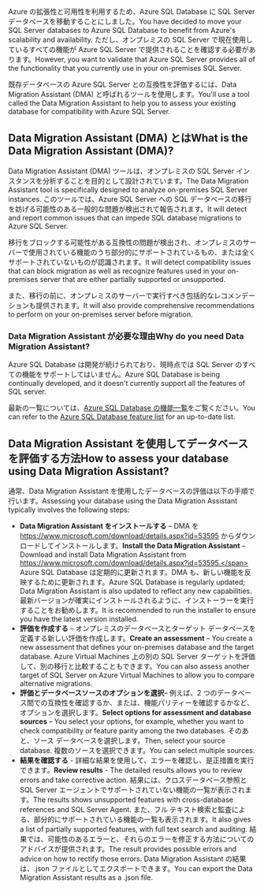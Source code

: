 <span data-ttu-id="8f4d1-101">Azure の拡張性と可用性を利用するため、Azure SQL Database に SQL Server データベースを移動することにしました。</span><span class="sxs-lookup"><span data-stu-id="8f4d1-101">You have decided to move your SQL Server databases to Azure SQL Database to benefit from Azure's scalability and availability.</span></span> <span data-ttu-id="8f4d1-102">ただし、オンプレミスの SQL Server で現在使用しているすべての機能が Azure SQL Server で提供されることを確認する必要があります。</span><span class="sxs-lookup"><span data-stu-id="8f4d1-102">However, you want to validate that Azure SQL Server provides all of the functionality that you currently use in your on-premises SQL Server.</span></span>

<span data-ttu-id="8f4d1-103">既存データベースの Azure SQL Server との互換性を評価するには、Data Migration Assistant (DMA) と呼ばれるツールを使用します。</span><span class="sxs-lookup"><span data-stu-id="8f4d1-103">You'll use a tool called the Data Migration Assistant to help you to assess your existing database for compatibility with Azure SQL Server.</span></span>

## <a name="what-is-the-data-migration-assistant-dma"></a><span data-ttu-id="8f4d1-104">Data Migration Assistant (DMA) とは</span><span class="sxs-lookup"><span data-stu-id="8f4d1-104">What is the Data Migration Assistant (DMA)?</span></span>

<span data-ttu-id="8f4d1-105">Data Migration Assistant (DMA) ツールは、オンプレミスの SQL Server インスタンスを分析することを目的として設計されています。</span><span class="sxs-lookup"><span data-stu-id="8f4d1-105">The Data Migration Assistant tool is specifically designed to analyze on-premises SQL Server instances.</span></span> <span data-ttu-id="8f4d1-106">このツールでは、Azure SQL Server への SQL データベースの移行を妨げる可能性のある一般的な問題が検出されて報告されます。</span><span class="sxs-lookup"><span data-stu-id="8f4d1-106">It will detect and report common issues that can impede SQL database migrations to Azure SQL Server.</span></span>

<span data-ttu-id="8f4d1-107">移行をブロックする可能性がある互換性の問題が検出され、オンプレミスのサーバーで使用されている機能のうち部分的にサポートされているもの、または全くサポートされていないものが認識されます。</span><span class="sxs-lookup"><span data-stu-id="8f4d1-107">It will detect compatibility issues that can block migration as well as recognize features used in your on-premises server that are either partially supported or unsupported.</span></span>

<span data-ttu-id="8f4d1-108">また、移行の前に、オンプレミスのサーバーで実行すべき包括的なレコメンデーションも提供されます。</span><span class="sxs-lookup"><span data-stu-id="8f4d1-108">It will also provide comprehensive recommendations to perform on your on-premises server before migration.</span></span>

### <a name="why-do-you-need-data-migration-assistant"></a><span data-ttu-id="8f4d1-109">Data Migration Assistant が必要な理由</span><span class="sxs-lookup"><span data-stu-id="8f4d1-109">Why do you need Data Migration Assistant?</span></span>

<span data-ttu-id="8f4d1-110">Azure SQL Database は開発が続けられており、現時点では SQL Server のすべての機能をサポートしてはいません。</span><span class="sxs-lookup"><span data-stu-id="8f4d1-110">Azure SQL Database is being continually developed, and it doesn't currently support all the features of SQL server.</span></span>

<span data-ttu-id="8f4d1-111">最新の一覧については、[Azure SQL Database の機能一覧](https://docs.microsoft.com/azure/sql-database/sql-database-features)をご覧ください。</span><span class="sxs-lookup"><span data-stu-id="8f4d1-111">You can refer to the [Azure SQL Database feature list](https://docs.microsoft.com/azure/sql-database/sql-database-features) for an up-to-date list.</span></span>

## <a name="how-to-assess-your-database-using-data-migration-assistant"></a><span data-ttu-id="8f4d1-112">Data Migration Assistant を使用してデータベースを評価する方法</span><span class="sxs-lookup"><span data-stu-id="8f4d1-112">How to assess your database using Data Migration Assistant?</span></span>

<span data-ttu-id="8f4d1-113">通常、Data Migration Assistant を使用したデータベースの評価は以下の手順で行います。</span><span class="sxs-lookup"><span data-stu-id="8f4d1-113">Assessing your database using the Data Migration Assistant typically involves the following steps:</span></span>

- <span data-ttu-id="8f4d1-114">**Data Migration Assistant をインストールする** – DMA を https://www.microsoft.com/download/details.aspx?id=53595 からダウンロードしてインストールします。</span><span class="sxs-lookup"><span data-stu-id="8f4d1-114">**Install the Data Migration Assistant** – Download and install Data Migration Assistant from https://www.microsoft.com/download/details.aspx?id=53595.</span></span> <span data-ttu-id="8f4d1-115">Azure SQL Database は定期的に更新されます。DMA も、新しい機能を反映するために更新されます。</span><span class="sxs-lookup"><span data-stu-id="8f4d1-115">Azure SQL Database is regularly updated; Data Migration Assistant is also updated to reflect any new capabilities.</span></span> <span data-ttu-id="8f4d1-116">最新バージョンが確実にインストールされるように、インストーラーを実行することをお勧めします。</span><span class="sxs-lookup"><span data-stu-id="8f4d1-116">It is recommended to run the installer to ensure you have the latest version installed.</span></span>
- <span data-ttu-id="8f4d1-117">**評価を作成する** – オンプレミスのデータベースとターゲット データベースを定義する新しい評価を作成します。</span><span class="sxs-lookup"><span data-stu-id="8f4d1-117">**Create an assessment** – You create a new assessment that defines your on-premises database and the target database.</span></span> <span data-ttu-id="8f4d1-118">Azure Virtual Machines 上の別の SQL Server ターゲットを評価して、別の移行と比較することもできます。</span><span class="sxs-lookup"><span data-stu-id="8f4d1-118">You can also assess another target of SQL Server on Azure Virtual Machines to allow you to compare alternative migrations.</span></span>
- <span data-ttu-id="8f4d1-119">**評価とデータベースソースのオプションを選択**– 例えば、2 つのデータベース間での互換性を確認するか、または、機能パリティーを確認するかなど、オプションを選択します。</span><span class="sxs-lookup"><span data-stu-id="8f4d1-119">**Select options for assessment and database sources** – You select your options, for example, whether you want to check compatibility or feature parity among the two databases.</span></span> <span data-ttu-id="8f4d1-120">そのあと、ソース データベースを選択します。</span><span class="sxs-lookup"><span data-stu-id="8f4d1-120">Then, select your source database.</span></span> <span data-ttu-id="8f4d1-121">複数のソースを選択できます。</span><span class="sxs-lookup"><span data-stu-id="8f4d1-121">You can select multiple sources.</span></span>
- <span data-ttu-id="8f4d1-122">**結果を確認する** - 詳細な結果を使用して、エラーを確認し、是正措置を実行できます。</span><span class="sxs-lookup"><span data-stu-id="8f4d1-122">**Review results** - The detailed results allows you to review errors and take corrective action.</span></span> <span data-ttu-id="8f4d1-123">結果には、クロスデータベース参照と SQL Server エージェントでサポートされていない機能の一覧が表示されます。</span><span class="sxs-lookup"><span data-stu-id="8f4d1-123">The results shows unsupported features with cross-database references and SQL Server Agent.</span></span> <span data-ttu-id="8f4d1-124">また、フル テキスト検索と監査による、部分的にサポートされている機能の一覧も表示されます。</span><span class="sxs-lookup"><span data-stu-id="8f4d1-124">It also gives a list of partially supported features, with full text search and auditing.</span></span> <span data-ttu-id="8f4d1-125">結果では、可能性のあるエラーと、それらのエラーを修正する方法についてのアドバイスが提供されます。</span><span class="sxs-lookup"><span data-stu-id="8f4d1-125">The result provides possible errors and advice on how to rectify those errors.</span></span> <span data-ttu-id="8f4d1-126">Data Migration Assistant の結果は、.json ファイルとしてエクスポートできます。</span><span class="sxs-lookup"><span data-stu-id="8f4d1-126">You can export the Data Migration Assistant results as a .json file.</span></span>
